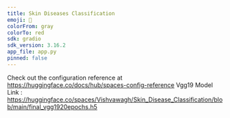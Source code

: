 ```yaml
---
title: Skin Diseases Classification
emoji: 🐠
colorFrom: gray
colorTo: red
sdk: gradio
sdk_version: 3.16.2
app_file: app.py
pinned: false
---
```


Check out the configuration reference at https://huggingface.co/docs/hub/spaces-config-reference
Vgg19 Model Link : https://huggingface.co/spaces/Vishvawagh/Skin_Disease_Classification/blob/main/final_vgg1920epochs.h5
